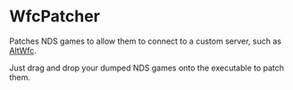 WfcPatcher
==========

Patches NDS games to allow them to connect to a custom server, such as [AltWfc](http://altwfc.net).

Just drag and drop your dumped NDS games onto the executable to patch them.
